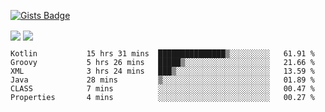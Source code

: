 

[![Gists Badge](https://badges.pufler.dev/gists/esabook)](https://gist.github.com/mine) 
<p>
<img align="center" src="https://github-readme-stats.anuraghazra1.vercel.app/api/top-langs/?username=esabook&layout=compact&theme=merko&count_private=true&langs_count=20"/>
<img align="center" src="https://github-readme-stats.anuraghazra1.vercel.app/api?username=esabook&show_icons=true&include_all_commits=true&theme=merko&count_private=true&custom_title=Github stats"/>
</p>
<!--START_SECTION:waka-->

```text
Kotlin           15 hrs 31 mins  ███████████████▒░░░░░░░░░   61.91 %
Groovy           5 hrs 26 mins   █████▒░░░░░░░░░░░░░░░░░░░   21.66 %
XML              3 hrs 24 mins   ███▒░░░░░░░░░░░░░░░░░░░░░   13.59 %
Java             28 mins         ▒░░░░░░░░░░░░░░░░░░░░░░░░   01.89 %
CLASS            7 mins          ░░░░░░░░░░░░░░░░░░░░░░░░░   00.47 %
Properties       4 mins          ░░░░░░░░░░░░░░░░░░░░░░░░░   00.27 %
```

<!--END_SECTION:waka-->




<!--
**esabook/esabook** is a ✨ _special_ ✨ repository because its `README.md` (this file) appears on your GitHub profile.

Here are some ideas to get you started:

- 🔭 I’m currently working on ...
- 🌱 I’m currently learning ...
- 👯 I’m looking to collaborate on ...
- 🤔 I’m looking for help with ...
- 💬 Ask me about ...
- 📫 How to reach me: ...
- 😄 Pronouns: ...
- ⚡ Fun fact: ...
-->
